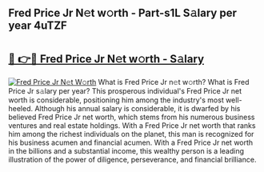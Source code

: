 ## Fred Price Jr N𝚎t w𝚘rth - Part-s1L S𝚊lary per year 4uTZF

# <h2><a href="http://gc0kqyf.nevu.top/?p=Fred+Price+Jr">🔗 👉🔴 Fred Price Jr N𝚎t w𝚘rth - S𝚊lary</a></h2>

[![Fred Price Jr N𝚎t W𝚘rth](https://i.imgur.com/Oavwk0R.jpeg)](http://gc0kqyf.nevu.top/?p=Fred+Price+Jr)
What is Fred Price Jr n𝚎t w𝚘rth? What is Fred Price Jr s𝚊lary per year?
This prosperous individual's Fred Price Jr net worth is considerable, positioning him among the industry's most well-heeled. Although his annual salary is considerable, it is dwarfed by his believed Fred Price Jr net worth, which stems from his numerous business ventures and real estate holdings. With a Fred Price Jr net worth that ranks him among the richest individuals on the planet, this man is recognized for his business acumen and financial acumen. With a Fred Price Jr net worth in the billions and a substantial income, this wealthy person is a leading illustration of the power of diligence, perseverance, and financial brilliance.
